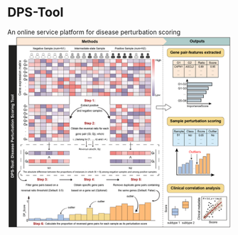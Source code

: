 # DPS-Tool
An online service platform for disease perturbation scoring
![Figure](./images/Figure.png)
